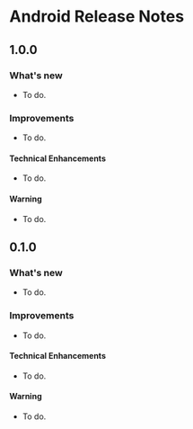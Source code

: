 # Android Release Notes

## 1.0.0

### What's new

- To do.

### Improvements

- To do.

#### Technical Enhancements

- To do.

#### Warning

- To do.

## 0.1.0

### What's new

- To do.

### Improvements

- To do.

#### Technical Enhancements

- To do.

#### Warning

- To do.